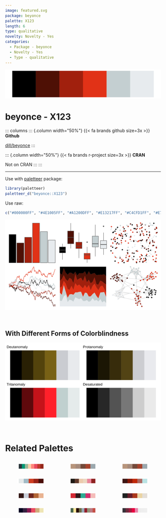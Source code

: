 ```yaml
---
image: featured.svg
package: beyonce
palette: X123
length: 6
type: qualitative
novelty: Novelty - Yes
categories:
  - Package - beyonce
  - Novelty - Yes
  - Type - qualitative
---
```


![](featured.svg)

# beyonce - X123 

::: columns
::: {.column width="50%"}
{{< fa brands github size=3x >}}
**Github**

[dill/beyonce](https://github.com/dill/beyonce)
:::

::: {.column width="50%"}
{{< fa brands r-project size=3x >}}
**CRAN**

Not on CRAN
:::
:::

<hr> 

Use with [paletteer](https://emilhvitfeldt.github.io/paletteer/) package:

```r
library(paletteer)
paletteer_d("beyonce::X123")
```

Use raw:

```r
c("#000000FF", "#4E1005FF", "#A1200DFF", "#E13217FF", "#C4CFD1FF", "#E7EBEEFF")
``` 

![](examples.png) 

  <br>
  
  ## With Different Forms of Colorblindness
  
  ![](colorblind.svg) 

<br>

# Related Palettes

<div class="list" style="display: grid; grid-template-columns: auto auto auto;"> <figure class="figure">
<a href="../../awtools/a_palette/"> <img src="../../awtools/a_palette/featured.svg" style="width: 100%;" class="figure-img"></a>
</figure> <figure class="figure">
<a href="../../ButterflyColors/hamadryas_feronia/"> <img src="../../ButterflyColors/hamadryas_feronia/featured.svg" style="width: 100%;" class="figure-img"></a>
</figure> <figure class="figure">
<a href="../../ButterflyColors/hamadryas_feronia/"> <img src="../../ButterflyColors/hamadryas_feronia/featured.svg" style="width: 100%;" class="figure-img"></a>
</figure> <figure class="figure">
<a href="../../fishualize/Lutjanus_sebae/"> <img src="../../fishualize/Lutjanus_sebae/featured.svg" style="width: 100%;" class="figure-img"></a>
</figure> <figure class="figure">
<a href="../../beyonce/X46/"> <img src="../../beyonce/X46/featured.svg" style="width: 100%;" class="figure-img"></a>
</figure> <figure class="figure">
<a href="../../fishualize/Exallias_brevis/"> <img src="../../fishualize/Exallias_brevis/featured.svg" style="width: 100%;" class="figure-img"></a>
</figure> <figure class="figure">
<a href="../../soilpalettes/alaquod/"> <img src="../../soilpalettes/alaquod/featured.svg" style="width: 100%;" class="figure-img"></a>
</figure> <figure class="figure">
<a href="../../lisa/AndyWarhol_2/"> <img src="../../lisa/AndyWarhol_2/featured.svg" style="width: 100%;" class="figure-img"></a>
</figure> <figure class="figure">
<a href="../../lisa/LorserFeitelson/"> <img src="../../lisa/LorserFeitelson/featured.svg" style="width: 100%;" class="figure-img"></a>
</figure> <figure class="figure">
<a href="../../beyonce/X30/"> <img src="../../beyonce/X30/featured.svg" style="width: 100%;" class="figure-img"></a>
</figure> <figure class="figure">
<a href="../../peRReo/shakira/"> <img src="../../peRReo/shakira/featured.svg" style="width: 100%;" class="figure-img"></a>
</figure> <figure class="figure">
<a href="../../beyonce/X92/"> <img src="../../beyonce/X92/featured.svg" style="width: 100%;" class="figure-img"></a>
</figure> 
</div>
